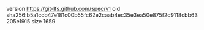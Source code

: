 version https://git-lfs.github.com/spec/v1
oid sha256:b5a1ccb47e181c00b55fc62e2caab4ec35e3ea50e875f2c9118cbb63205e1915
size 1659
